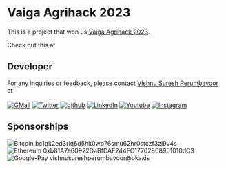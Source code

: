 # Vaiga Agrihack 2023
This is a project that won us [Vaiga Agrihack 2023](https://twitter.com/vspeeeeee/status/1639454744493080578?t=Z8leUs0BCQMJ1ZqP94ji4g&s=19).

Check out this at 

## Developer
For any inquiries or feedback, please contact [Vishnu Suresh Perumbavoor](https://vishnusureshperumbavoor.github.io/V-S-P/) at <br> <br>
[![GMail][gmail-shield]][gmail-url]
[![Twitter][twitter-shield]][twitter-url]
[![github][github-shield]][github-url]
[![LinkedIn][linkedin-shield]][linkedin-url]
[![Youtube][youtube-shield]][youtube-url]
[![Instagram][instagram-shield]][instagram-url]

## Sponsorships
![Bitcoin](https://img.shields.io/badge/Bitcoin-000?style=for-the-badge&logo=bitcoin&logoColor=white)  bc1qk2ed3rlq6d5hk0wp76smu62hr0stczf3zl9v4s <br>
![Ethereum](https://img.shields.io/badge/Ethereum-3C3C3D?style=for-the-badge&logo=Ethereum&logoColor=white)  0xb81A7e60922DaBfDAF244FC17702808951010dC3 <br>
![Google-Pay](https://img.shields.io/badge/GooglePay-%233780F1.svg?style=for-the-badge&logo=Google-Pay&logoColor=white) vishnusureshperumbavoor@okaxis

[linkedin-shield]: https://img.shields.io/badge/LinkedIn-0077B5?style=for-the-badge&logo=linkedin&logoColor=white
[linkedin-url]: https://www.linkedin.com/in/vishnu-suresh-perumbavoor/
[twitter-shield]: https://img.shields.io/badge/Twitter-1DA1F2?style=for-the-badge&logo=twitter&logoColor=white
[twitter-url]: https://twitter.com/in/vspeeeeee/
[instagram-shield]: https://img.shields.io/badge/Instagram-E4405F?style=for-the-badge&logo=instagram&logoColor=white
[instagram-url]: https://www.instagram.com/vishnusureshperumbavoor/
[github-shield]: https://img.shields.io/badge/GitHub-100000?style=for-the-badge&logo=github&logoColor=white
[github-url]: https://github.com/vishnusureshperumbavoor/
[gmail-shield]: https://img.shields.io/badge/Gmail-D14836?style=for-the-badge&logo=gmail&logoColor=white
[gmail-url]: mailto:vishnusureshperumbavoor@gmail.com/
[youtube-shield]: https://img.shields.io/badge/-Subscribe-red?style=for-the-badge&logo=youtube&logoColor=white
[youtube-url]: https://www.youtube.com/@vishnusureshperumbavoor/
